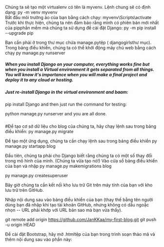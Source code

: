 Chúng ta sẽ tạo một virtualenv có tên là myvenv. Lệnh chung sẽ có định dạng:
    py -m venv myvenv  
Bắt đầu môi trường ảo của bạn bằng cách chạy: 
    myvenv\Scripts\activate
Trước khi thực hiện, chúng ta nên đảm bảo rằng mình có phiên bản mới nhất của pipphần mềm mà chúng ta sử dụng để cài đặt Django:
    py -m pip install --upgrade pip

Bạn cần phải ở trong thư mục chứa manage.pytệp ( djangogirlsthư mục). Trong bảng điều khiển, chúng ta có thể khởi động máy chủ web bằng cách chạy 
    py manage.py runserver

##### When you install Django on your computer, everything works fine but when you install a Virtual environment it gets separated from all things. You will know it's importance when you will make a final project and deploy it to any cloud or hosting.

##### Just re-install Django in the virtual environment and baam:

pip install Django
and then just run the command for testing:

python manage.py runserver
and you are all done.
##### 

#Để tạo cơ sở dữ liệu cho blog của chúng ta, hãy chạy lệnh sau trong bảng điều khiển: 
    py manage.py migrate

Để tạo một ứng dụng, chúng ta cần chạy lệnh sau trong bảng điều khiển 
    py manage.py startapp blog

Đầu tiên, chúng ta phải cho Django biết rằng chúng ta có một số thay đổi trong mô hình của mình. (Chúng ta vừa tạo nó!) Vào cửa sổ bảng điều khiển của bạn và nhập 
    py manage.py makemigrations blog

py manage.py createsuperuser


Bây giờ chúng ta cần kết nối kho lưu trữ Git trên máy tính của bạn với kho lưu trữ trên GitHub.

Nhập nội dung sau vào bảng điều khiển của bạn (thay thế <your-github-username>bằng tên người dùng bạn đã nhập khi tạo tài khoản GitHub, nhưng không có dấu ngoặc nhọn -- URL phải khớp với URL bản sao mà bạn vừa thấy).

 git remote add origin https://github.com/JanKKaa/my-first-blog.git
 git push -u origin HEAD

 Để cài đặt Bootstrap, hãy mở .htmltệp của bạn trong trình soạn thảo mã và thêm nội dung sau vào <head>phần này:
   <link rel="stylesheet" href="https://cdn.jsdelivr.net/npm/bootstrap@5.3.3/dist/css/bootstrap.min.css" integrity="sha384-QWTKZyjpPEjISv5WaRU9OFeRpok6YctnYmDr5pNlyT2bRjXh0JMhjY6hW+ALEwIH" crossorigin="anonymous">